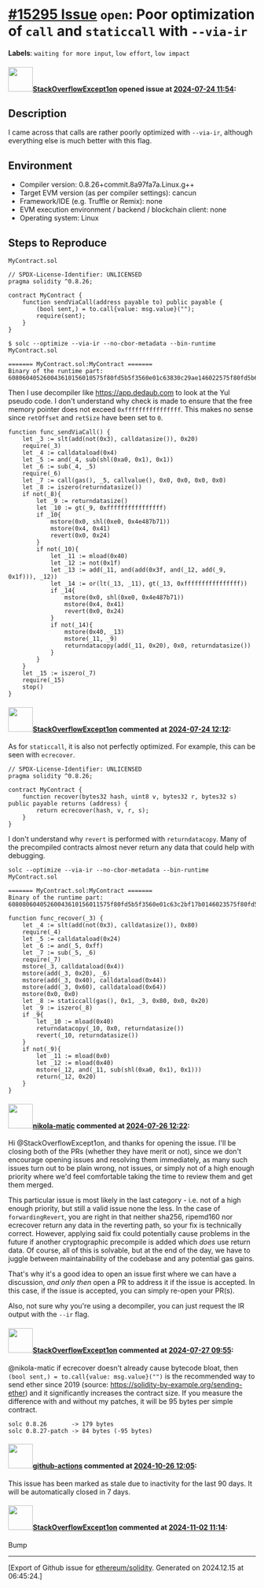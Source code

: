 # [\#15295 Issue](https://github.com/ethereum/solidity/issues/15295) `open`: Poor optimization of `call` and `staticcall`  with `--via-ir`
**Labels**: `waiting for more input`, `low effort`, `low impact`


#### <img src="https://avatars.githubusercontent.com/u/109800286?u=76368a6bd330396824a1c0d87ad2af68a2ae4b9d&v=4" width="50">[StackOverflowExcept1on](https://github.com/StackOverflowExcept1on) opened issue at [2024-07-24 11:54](https://github.com/ethereum/solidity/issues/15295):

## Description

I came across that calls are rather poorly optimized with `--via-ir`, although everything else is much better with this flag.

## Environment

- Compiler version: 0.8.26+commit.8a97fa7a.Linux.g++
- Target EVM version (as per compiler settings): cancun
- Framework/IDE (e.g. Truffle or Remix): none
- EVM execution environment / backend / blockchain client: none
- Operating system: Linux

## Steps to Reproduce

`MyContract.sol`
```solidity
// SPDX-License-Identifier: UNLICENSED
pragma solidity ^0.8.26;

contract MyContract {
    function sendViaCall(address payable to) public payable {
        (bool sent,) = to.call{value: msg.value}("");
        require(sent);
    }
}
```

```
$ solc --optimize --via-ir --no-cbor-metadata --bin-runtime MyContract.sol

======= MyContract.sol:MyContract =======
Binary of the runtime part:
608060405260043610156010575f80fd5b5f3560e01c63830c29ae146022575f80fd5b60203660031901126097576004356001600160a01b038116908190036097575f8080809334905af13d1560af573d67ffffffffffffffff8111609b5760405190601f8101601f19908116603f0116820167ffffffffffffffff811183821017609b5760405281525f60203d92013e5b15609757005b5f80fd5b634e487b7160e01b5f52604160045260245ffd5b609156
```

Then I use decompiler like https://app.dedaub.com to look at the Yul pseudo code. I don't understand why check is made to ensure that the free memory pointer does not exceed `0xffffffffffffffff`. This makes no sense since `retOffset` and 
`retSize` have been set to `0`.
```yul
function func_sendViaCall() {
    let _3 := slt(add(not(0x3), calldatasize()), 0x20)
    require(_3)
    let _4 := calldataload(0x4)
    let _5 := and(_4, sub(shl(0xa0, 0x1), 0x1))
    let _6 := sub(_4, _5)
    require(_6)
    let _7 := call(gas(), _5, callvalue(), 0x0, 0x0, 0x0, 0x0)
    let _8 := iszero(returndatasize())
    if not(_8){
        let _9 := returndatasize()
        let _10 := gt(_9, 0xffffffffffffffff)
        if _10{
            mstore(0x0, shl(0xe0, 0x4e487b71))
            mstore(0x4, 0x41)
            revert(0x0, 0x24)
        }
        if not(_10){
            let _11 := mload(0x40)
            let _12 := not(0x1f)
            let _13 := add(_11, and(add(0x3f, and(_12, add(_9, 0x1f))), _12))
            let _14 := or(lt(_13, _11), gt(_13, 0xffffffffffffffff))
            if _14{
                mstore(0x0, shl(0xe0, 0x4e487b71))
                mstore(0x4, 0x41)
                revert(0x0, 0x24)
            }
            if not(_14){
                mstore(0x40, _13)
                mstore(_11, _9)
                returndatacopy(add(_11, 0x20), 0x0, returndatasize())
            }
        }
    }
    let _15 := iszero(_7)
    require(_15)
    stop()
}
```

#### <img src="https://avatars.githubusercontent.com/u/109800286?u=76368a6bd330396824a1c0d87ad2af68a2ae4b9d&v=4" width="50">[StackOverflowExcept1on](https://github.com/StackOverflowExcept1on) commented at [2024-07-24 12:12](https://github.com/ethereum/solidity/issues/15295#issuecomment-2247754746):

As for `staticcall`, it is also not perfectly optimized. For example, this can be seen with `ecrecover`.

```solidity
// SPDX-License-Identifier: UNLICENSED
pragma solidity ^0.8.26;

contract MyContract {
    function recover(bytes32 hash, uint8 v, bytes32 r, bytes32 s) public payable returns (address) {
        return ecrecover(hash, v, r, s);
    }
}
```

I don't understand why `revert` is performed with `returndatacopy`. Many of the precompiled contracts almost never return any data that could help with debugging.

```
solc --optimize --via-ir --no-cbor-metadata --bin-runtime MyContract.sol

======= MyContract.sol:MyContract =======
Binary of the runtime part:
60808060405260043610156011575f80fd5b5f3560e01c63c2bf17b0146023575f80fd5b60803660031901126089576024359060ff821680920360895760805f916020936004358252848201526044356040820152606435606082015282805260015afa15607e575f516040516001600160a01b039091168152602090f35b6040513d5f823e3d90fd5b5f80fd
```



```yul
function func_recover(_3) {
    let _4 := slt(add(not(0x3), calldatasize()), 0x80)
    require(_4)
    let _5 := calldataload(0x24)
    let _6 := and(_5, 0xff)
    let _7 := sub(_5, _6)
    require(_7)
    mstore(_3, calldataload(0x4))
    mstore(add(_3, 0x20), _6)
    mstore(add(_3, 0x40), calldataload(0x44))
    mstore(add(_3, 0x60), calldataload(0x64))
    mstore(0x0, 0x0)
    let _8 := staticcall(gas(), 0x1, _3, 0x80, 0x0, 0x20)
    let _9 := iszero(_8)
    if _9{
        let _10 := mload(0x40)
        returndatacopy(_10, 0x0, returndatasize())
        revert(_10, returndatasize())
    }
    if not(_9){
        let _11 := mload(0x0)
        let _12 := mload(0x40)
        mstore(_12, and(_11, sub(shl(0xa0, 0x1), 0x1)))
        return(_12, 0x20)
    }
}
```

#### <img src="https://avatars.githubusercontent.com/u/4415530?u=dc3db70e8fbd03f92ca81ee173d57774ce61084d&v=4" width="50">[nikola-matic](https://github.com/nikola-matic) commented at [2024-07-26 12:22](https://github.com/ethereum/solidity/issues/15295#issuecomment-2252651095):

Hi @StackOverflowExcept1on, and thanks for opening the issue. I'll be closing both of the PRs (whether they have merit or not), since we don't encourage opening issues and resolving them immediately, as many such issues turn out to be plain wrong, not issues, or simply not of a high enough priority where we'd feel comfortable taking the time to review them and get them merged.

This particular issue is most likely in the last category - i.e. not of a high enough priority, but still a valid issue none the less. In the case of `forwardingRevert`, you are right in that neither sha256, ripemd160 nor ecrecover return any data in the reverting path, so your fix is technically correct. However, applying said fix could potentially cause problems in the future if another cryptographic precompile is added which *does* use return data. Of course, all of this is solvable, but at the end of the day, we have to juggle between maintainability of the codebase and any potential gas gains.

That's why it's a good idea to open an issue first where we can have a discussion, *and only then* open a PR to address it if the issue is accepted. In this case, if the issue is accepted, you can simply re-open your PR(s).

Also, not sure why you're using a decompiler, you can just request the IR output with the `--ir` flag.

#### <img src="https://avatars.githubusercontent.com/u/109800286?u=76368a6bd330396824a1c0d87ad2af68a2ae4b9d&v=4" width="50">[StackOverflowExcept1on](https://github.com/StackOverflowExcept1on) commented at [2024-07-27 09:55](https://github.com/ethereum/solidity/issues/15295#issuecomment-2254097758):

@nikola-matic if ecrecover doesn't already cause bytecode bloat, then `(bool sent,) = to.call{value: msg.value}("")` is the recommended way to send ether since 2019 (source: https://solidity-by-example.org/sending-ether) and it significantly increases the contract size. If you measure the difference with and without my patches, it will be 95 bytes per simple contract.
```
solc 0.8.26       -> 179 bytes
solc 0.8.27-patch -> 84 bytes (-95 bytes)
```

#### <img src="https://avatars.githubusercontent.com/in/15368?v=4" width="50">[github-actions](https://github.com/apps/github-actions) commented at [2024-10-26 12:05](https://github.com/ethereum/solidity/issues/15295#issuecomment-2439553124):

This issue has been marked as stale due to inactivity for the last 90 days.
It will be automatically closed in 7 days.

#### <img src="https://avatars.githubusercontent.com/u/109800286?u=76368a6bd330396824a1c0d87ad2af68a2ae4b9d&v=4" width="50">[StackOverflowExcept1on](https://github.com/StackOverflowExcept1on) commented at [2024-11-02 11:14](https://github.com/ethereum/solidity/issues/15295#issuecomment-2452956877):

Bump


-------------------------------------------------------------------------------



[Export of Github issue for [ethereum/solidity](https://github.com/ethereum/solidity). Generated on 2024.12.15 at 06:45:24.]
